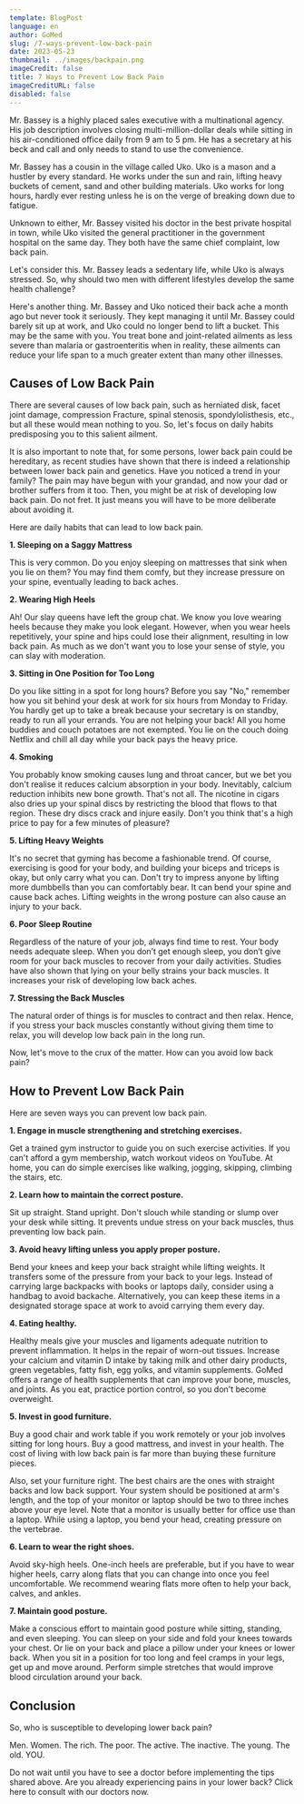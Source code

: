 ```yaml
---
template: BlogPost
language: en
author: GoMed
slug: /7-ways-prevent-low-back-pain
date: 2023-05-23
thumbnail: ../images/backpain.png
imageCredit: false
title: 7 Ways to Prevent Low Back Pain
imageCreditURL: false
disabled: false
---
```


Mr. Bassey is a highly placed sales executive with a multinational agency. His job description involves closing multi-million-dollar deals while sitting in his air-conditioned office daily from 9 am to 5 pm. He has a secretary at his beck and call and only needs to stand to use the convenience.

Mr. Bassey has a cousin in the village called Uko. Uko is a mason and a hustler by every standard. He works under the sun and rain, lifting heavy buckets of cement, sand and other building materials. Uko works for long hours, hardly ever resting unless he is on the verge of breaking down due to fatigue.

Unknown to either, Mr. Bassey visited his doctor in the best private hospital in town, while Uko visited the general practitioner in the government hospital on the same day. They both have the same chief complaint, low back pain.

Let's consider this. Mr. Bassey leads a sedentary life, while Uko is always stressed. So, why should two men with different lifestyles develop the same health challenge?

Here's another thing. Mr. Bassey and Uko noticed their back ache a month ago but never took it seriously. They kept managing it until Mr. Bassey could barely sit up at work, and Uko could no longer bend to lift a bucket. This may be the same with you. You treat bone and joint-related ailments as less severe than malaria or gastroenteritis when in reality, these ailments can reduce your life span to a much greater extent than many other illnesses.

## Causes of Low Back Pain

There are several causes of low back pain, such as herniated disk, facet joint damage, compression Fracture, spinal stenosis, spondylolisthesis, etc., but all these would mean nothing to you. So, let's focus on daily habits predisposing you to this salient ailment.

It is also important to note that, for some persons, lower back pain could be hereditary, as recent studies have shown that there is indeed a relationship between lower back pain and genetics. Have you noticed a trend in your family? The pain may have begun with your grandad, and now your dad or brother suffers from it too. Then, you might be at risk of developing low back pain. Do not fret. It just means you will have to be more deliberate about avoiding it.

Here are daily habits that can lead to low back pain.

**1. Sleeping on a Saggy Mattress**

This is very common. Do you enjoy sleeping on mattresses that sink when you lie on them? You may find them comfy, but they increase pressure on your spine, eventually leading to back aches.

**2. Wearing High Heels**

Ah! Our slay queens have left the group chat. We know you love wearing heels because they make you look elegant. However, when you wear heels repetitively, your spine and hips could lose their alignment, resulting in low back pain. As much as we don't want you to lose your sense of style, you can slay with moderation.

**3. Sitting in One Position for Too Long**

Do you like sitting in a spot for long hours? Before you say "No," remember how you sit behind your desk at work for six hours from Monday to Friday. You hardly get up to take a break because your secretary is on standby, ready to run all your errands. You are not helping your back! All you home buddies and couch potatoes are not exempted. You lie on the couch doing Netflix and chill all day while your back pays the heavy price. 

**4. Smoking**

You probably know smoking causes lung and throat cancer, but we bet you don't realise it reduces calcium absorption in your body. Inevitably, calcium reduction inhibits new bone growth. That's not all. The nicotine in cigars also dries up your spinal discs by restricting the blood that flows to that region. These dry discs crack and injure easily. Don't you think that's a high price to pay for a few minutes of pleasure?

**5. Lifting Heavy Weights**

It's no secret that gyming has become a fashionable trend. Of course, exercising is good for your body, and building your biceps and triceps is okay, but only carry what you can. Don't try to impress anyone by lifting more dumbbells than you can comfortably bear. It can bend your spine and cause back aches. Lifting weights in the wrong posture can also cause an injury to your back.

**6. Poor Sleep Routine**

Regardless of the nature of your job, always find time to rest. Your body needs adequate sleep. When you don’t get enough sleep, you don’t give room for your back muscles to recover from your daily activities. Studies have also shown that lying on your belly strains your back muscles. It increases your risk of developing low back aches.

**7. Stressing the Back Muscles**

The natural order of things is for muscles to contract and then relax. Hence, if you stress your back muscles constantly without giving them time to relax, you will develop low back pain in the long run. 

Now, let's move to the crux of the matter. How can you avoid low back pain?
 
## How to Prevent Low  Back Pain

Here are seven ways you can prevent low back pain. 

**1. Engage in muscle strengthening and stretching exercises.**

Get a trained gym instructor to guide you on such exercise activities. If you can't afford a gym membership, watch workout videos on YouTube. At home, you can do simple exercises like walking, jogging, skipping, climbing the stairs, etc.

**2. Learn how to maintain the correct posture.**

Sit up straight. Stand upright. Don't slouch while standing or slump over your desk while sitting. It prevents undue stress on your back muscles, thus preventing low back pain.

**3. Avoid heavy lifting unless you apply proper posture.**

Bend your knees and keep your back straight while lifting weights. It transfers some of the pressure from your back to your legs. Instead of carrying large backpacks with books or laptops daily, consider using a handbag to avoid backache. Alternatively, you can keep these items in a designated storage space at work to avoid carrying them every day. 

**4. Eating healthy.**

Healthy meals give your muscles and ligaments adequate nutrition to prevent inflammation. It helps in the repair of worn-out tissues. Increase your calcium and vitamin D intake by taking milk and other dairy products, green vegetables, fatty fish, egg yolks, and vitamin supplements. GoMed offers a range of health supplements that can improve your bone, muscles, and joints. As you eat, practice portion control, so you don't become overweight.  
  
**5. Invest in good furniture.**

Buy a good chair and work table if you work remotely or your job involves sitting for long hours. Buy a good mattress, and invest in your health. The cost of living with low back pain is far more than buying these furniture pieces.

Also, set your furniture right. The best chairs are the ones with straight backs and low back support. Your system should be positioned at arm's length, and the top of your monitor or laptop should be two to three inches above your eye level. Note that a monitor is usually better for office use than a laptop. While using a laptop, you bend your head, creating pressure on the vertebrae.

**6. Learn to wear the right shoes.**

Avoid sky-high heels. One-inch heels are preferable, but if you have to wear higher heels, carry along flats that you can change into once you feel uncomfortable. We recommend wearing flats more often to help your back, calves, and ankles.

**7. Maintain good posture.**

Make a conscious effort to maintain good posture while sitting, standing, and even sleeping. You can sleep on your side and fold your knees towards your chest. Or lie on your back and place a pillow under your knees or lower back. When you sit in a position for too long and feel cramps in your legs, get up and move around. Perform  simple stretches that would improve blood circulation around your back.

## Conclusion

So, who is susceptible to developing lower back pain?

Men. 
Women.
The rich.
The poor.
The active.
The inactive.
The young.
The old.
YOU. 

Do not wait until you have to see a doctor before implementing the tips shared above. Are you already experiencing pains in your lower back? Click here to consult with our doctors now.
